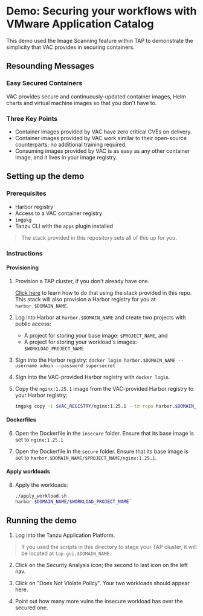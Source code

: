 # Demo: Securing your workflows with VMware Application Catalog

This demo used the Image Scanning feature within TAP to demonstrate the
simplicity that VAC provides in securing containers.

## Resounding Messages

### Easy Secured Containers

VAC provides secure and continuously-updated container images, Helm charts and
virtual machine images so that you don't have to.

### Three Key Points

- Container images provided by VAC have zero critical CVEs on delivery.
- Container images provided by VAC work similar to their open-source
  counterparts; no additional training required.
- Consuming images provided by VAC is as easy as any other container image, and
  it lives in your image registry.

## Setting up the demo

### Prerequisites

- Harbor registry
- Access to a VAC container registry
- `imgpkg`
- Tanzu CLI with the `apps` plugin installed

> The stack provided in this repository sets all of this up for you.

### Instructions

#### Provisioning

1. Provision a TAP cluster, if you don't already have one.

   [Click here](../../../README.md) to learn how to do that using the stack
   provided in this repo. This stack will also provision a Harbor registry for
   you at `harbor.$DOMAIN_NAME`.

2. Log into Harbor at `harbor.$DOMAIN_NAME` and create two projects with public
   access:

   - A project for storing your base image: `$PROJECT_NAME`, and
   - A project for storing your workload's images: `$WORKLOAD_PROJECT_NAME`

3. Sign into the Harbor registry: `docker login harbor.$DOMAIN_NAME --username admin --password supersecret`

4. Sign into the VAC-provided Harbor registry with `docker login`.

5. Copy the `nginx:1.25.1` image from the VAC-provided Harbor registry to your
   Harbor registry:

   ```sh
   imgpkg copy -i $VAC_REGISTRY/nginx:1.25.1 --to-repo harbor.$DOMAIN_NAME/$PROJECT_NAME/nginx
   ```

#### Dockerfiles

6. Open the Dockerfile in the `insecure` folder. Ensure that its base image is
   set to `nginx:1.25.1`

7. Open the Dockerfile in the `secure` folder. Ensure that its base image is set
   to `harbor.$DOMAIN_NAME/$PROJECT_NAME/nginx:1.25.1`.

#### Apply workloads

8. Apply the workloads:

   ```sh
   ./apply_workload.sh
   harbor.$DOMAIN_NAME/$WORKLOAD_PROJECT_NAME`
   ```

## Running the demo

1. Log into the Tanzu Application Platform.

> If you used the scripts in this directory to stage your TAP cluster,
> it will be located at `tap-gui.$DOMAIN_NAME`.

2. Click on the Security Analysis icon; the second to last icon on the
   left nav.

3. Click on "Does Not Violate Policy". Your two workloads should appear here.

4. Point out how many more vulns the insecure workload has over the secured one.
